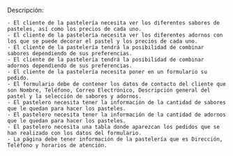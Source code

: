 Descripción:

    - El cliente de la pastelería necesita ver los diferentes sabores de pasteles, así como los precios de cada uno.
    - El cliente de la pastelería necesita ver los diferentes adornos con los que se puede decorar el pastel y los precios de cada uno.
    - El cliente de la pastelería tendrá la posibilidad de combinar sabores dependiendo de sus preferencias.
    - El cliente de la pastelería tendrá la posibilidad de combinar adornos dependiendo de sus preferencias.
    - El cliente de la pastelería necesita poner en un formulario su pedido.
    - El formulario debe de contener los datos de contacto del cliente que son Nombre, Teléfono, Correo Electrónico, Descripción general del pastel y la selección de sabores y adornos.
    - El pastelero necesita tener la información de la cantidad de sabores que le quedan para hacer los pasteles.
    - El pastelero necesita tener la información de la cantidad de adornos que le quedan para hacer los pasteles.
    - El pastelero necesita una tabla donde aparezcan los pedidos que se han realizado con los datos del formulario.
    - La página debe tener información de la pastelería que es Dirección, Teléfono y horarios de atención.

